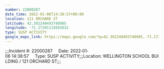 ```yaml
---
number: 22000287
date_time: 2022-01-06T14:38:57+00:00
location: 121 ORCHARD ST
latitude: 42.392240493740985
longitude: -71.17201114593632
type: SUSP ACTIVITY
google_maps_link: https://maps.google.com/?q=42.392240493740985,-71.17201114593632
---
```


;;;Incident #: 22000287     Date: 2022‐01‐06 14:38:57     Type: SUSP ACTIVITY;;;Location: WELLINGTON SCHOOL BUILDING / 121 ORCHARD ST;;;
